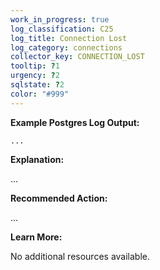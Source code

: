 ```yaml
---
work_in_progress: true
log_classification: C25
log_title: Connection Lost
log_category: connections
collector_key: CONNECTION_LOST
tooltip: ?1
urgency: ?2
sqlstate: ?2
color: "#999"
---
```


**Example Postgres Log Output:**

```
...
```

**Explanation:**

...

**Recommended Action:**

...

**Learn More:**

No additional resources available.
